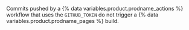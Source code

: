 Commits pushed by a {% data variables.product.prodname_actions %} workflow that uses the `GITHUB_TOKEN` do not trigger a {% data variables.product.prodname_pages %} build.
